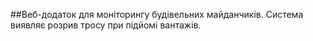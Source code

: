 ##Веб-додаток для моніторингу будівельних майданчиків. Система виявляє розрив тросу при підйомі вантажів.
